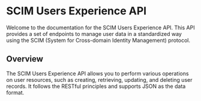 # SCIM Users Experience API

Welcome to the documentation for the SCIM Users Experience API. This API provides a set of endpoints to manage user data in a standardized way using the SCIM (System for Cross-domain Identity Management) protocol.

## Overview

The SCIM Users Experience API allows you to perform various operations on user resources, such as creating, retrieving, updating, and deleting user records. It follows the RESTful principles and supports JSON as the data format.
